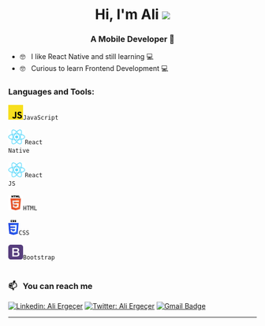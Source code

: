 <h1 align="center">
    Hi, I'm Ali 
    <img src="https://media.giphy.com/media/hvRJCLFzcasrR4ia7z/giphy.gif" width="30px">
</h1>

<h3 align="center">A Mobile Developer 👨 </h3>

- 🤓 &nbsp; I like React Native and still learning 💻
- 🤓 &nbsp; Curious to learn Frontend Development 💻

### Languages and Tools:

<code><img height="30" src="./assets/js.png">JavaScript</code></br></br>
<code><img height="30" src="./assets/rn.svg">React Native</code></br></br>
<code><img height="30" src="./assets/reactjs.svg">React JS</code></br></br>
<code><img height="30" src="./assets/html.png">HTML</code></br></br>
<code><img height="30" src="./assets/css.png">CSS</code></br></br>
<code><img height="30" src="./assets/bootstrap.png">Bootstrap</code></br></br>

### 📫 &nbsp; You can reach me

[![Linkedin: Ali Ergeçer](https://img.shields.io/badge/-Ali%20Ergecer-blue?style=flat-square&logo=Linkedin&logoColor=white&link=https://www.linkedin.com/in/ali-erge%C3%A7er-bb848b6b/)](https://www.linkedin.com/in/ali-erge%C3%A7er-bb848b6b/)
[![Twitter: Ali Ergeçer](https://img.shields.io/twitter/url?label=Ali%20Ergecer&style=social&url=https://twitter.com/aliergcr)](https://twitter.com/aliergcr)
[![Gmail Badge](https://img.shields.io/badge/-Ali%20Ergecer-c14438?style=flat&logo=Gmail&logoColor=white&link=mailto:tsafaelmali@gmail.com)](mailto:aliergcr@gmail.com)

---
